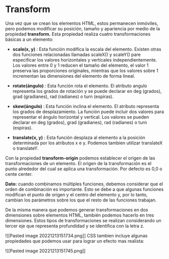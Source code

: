 # Transform
Una vez que se crean los elementos HTML, estos permanecen inmóviles, pero podemos modificar su posición, tamaño y apariencia por medio de la propiedad **transform.** Esta propiedad realiza cuatro transformaciones básicas a un elemento:

* **scale(x, y)** : Esta función modifica la escala del elemento. Existen otras dos funciones relacionadas llamadas scaleX() y scaleY() pare especificar los valores horizontales y verticales independientemente. Los valores entre 0 y 1 reducen el tamaño del elemento, el valor 1 preserva las proporciones originales, mientras que los valores sobre 1 incrementan las dimensiones del elemento de forma lineal.

* **rotate(ángulo)** : Esta función rota el elemento. El atributo angulo representa los grados de rotación y se puede declarar en deg (grados), grad (gradianes), rad (radianes) o turn (espiras).

* **skew(ángulo)** : Esta función inclina el elemento. El atributo representa los grados de desplazamiento. La función puede incluir dos valores para representar el ángulo horizontal y vertical. Los valores se pueden declarar en deg (grados), grad (gradianes), rad (radianes) o turn (espiras).

* **translate(x, y)** : Esta función desplaza al elemento a la posición determinada por los atributos x e y. Podemos tambien utilizar translateX o translateY.


Con la propiedad **transform-origin**  podemos establecer el origen de las transformaciones de un elemento. El origen de la transformación es el punto alrededor del cual se aplica una transformación. Por defecto es 0,0 o cente center.

**Dato:** cuando combinamos múltiples funciones, debemos considerar que el orden de combinación es importante. Esto se debe a que algunas funciones modifican el punto de origen y el centro del elemento y, por lo tanto, cambian los parámetros sobre los que el resto de las funciones trabajan.

De la misma manera que podemos generar transformaciones en dos dimensiones sobre elementos HTML, también podemos hacerlo en tres dimensiones. Estos tipos de transformaciones se realizan considerando un tercer eje que representa profundidad y se identifica con la letra z.

![[Pasted image 20221213151734.png]]
CSS tambien incluye algunas propiedades que podemos usar para lograr un efecto mas realista:

![[Pasted image 20221213151745.png]]
